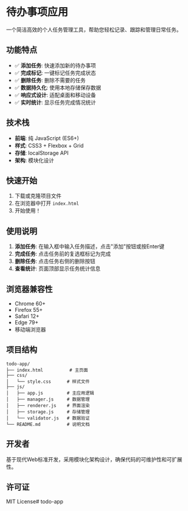 # 待办事项应用

一个简洁高效的个人任务管理工具，帮助您轻松记录、跟踪和管理日常任务。

## 功能特点

- ✅ **添加任务**: 快速添加新的待办事项
- ✅ **完成标记**: 一键标记任务完成状态
- ✅ **删除任务**: 删除不需要的任务
- ✅ **数据持久化**: 使用本地存储保存数据
- ✅ **响应式设计**: 适配桌面和移动设备
- ✅ **实时统计**: 显示任务完成情况统计

## 技术栈

- **前端**: 纯 JavaScript (ES6+)
- **样式**: CSS3 + Flexbox + Grid
- **存储**: localStorage API
- **架构**: 模块化设计

## 快速开始

1. 下载或克隆项目文件
2. 在浏览器中打开 `index.html`
3. 开始使用！

## 使用说明

1. **添加任务**: 在输入框中输入任务描述，点击"添加"按钮或按Enter键
2. **完成任务**: 点击任务前的复选框标记为完成
3. **删除任务**: 点击任务右侧的删除按钮
4. **查看统计**: 页面顶部显示任务统计信息

## 浏览器兼容性

- Chrome 60+
- Firefox 55+
- Safari 12+
- Edge 79+
- 移动端浏览器

## 项目结构

```
todo-app/
├── index.html          # 主页面
├── css/
│   └── style.css      # 样式文件
├── js/
│   ├── app.js         # 主应用逻辑
│   ├── manager.js     # 数据管理
│   ├── renderer.js    # 界面渲染
│   ├── storage.js     # 存储管理
│   └── validator.js   # 数据验证
└── README.md          # 说明文档
```

## 开发者

基于现代Web标准开发，采用模块化架构设计，确保代码的可维护性和可扩展性。

## 许可证

MIT License#   t o d o - a p p  
 